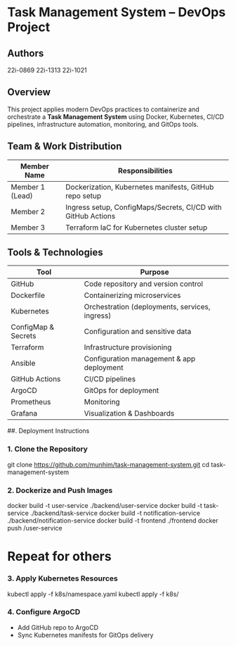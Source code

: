 
# Task Management System – DevOps Project

## Authors
22i-0869
22i-1313
22i-1021

## Overview

This project applies modern DevOps practices to containerize and orchestrate a **Task Management System** using Docker, Kubernetes, CI/CD pipelines, infrastructure automation, monitoring, and GitOps tools.

##  Team & Work Distribution

| Member Name     | Responsibilities                                             |
| --------------- | ------------------------------------------------------------ |
| Member 1 (Lead) | Dockerization, Kubernetes manifests, GitHub repo setup       |
| Member 2        | Ingress setup, ConfigMaps/Secrets, CI/CD with GitHub Actions |
| Member 3        | Terraform IaC for Kubernetes cluster setup                   |




##  Tools & Technologies

| Tool                | Purpose                                        |
| ------------------- | ---------------------------------------------- |
| GitHub              | Code repository and version control            |
| Dockerfile          | Containerizing microservices                   |
| Kubernetes          | Orchestration (deployments, services, ingress) |
| ConfigMap & Secrets | Configuration and sensitive data               |
| Terraform           | Infrastructure provisioning                    |
| Ansible             | Configuration management & app deployment      |
| GitHub Actions      | CI/CD pipelines                                |
| ArgoCD              | GitOps for deployment                          |
| Prometheus          | Monitoring                                     |
| Grafana             | Visualization & Dashboards                     |



##. Deployment Instructions

### 1. Clone the Repository


git clone https://github.com/munhim/task-management-system.git
cd task-management-system

### 2. Dockerize and Push Images


docker build -t user-service ./backend/user-service
docker build -t task-service ./backend/task-service
docker build -t notification-service ./backend/notification-service
docker build -t frontend ./frontend
docker push <your-dockerhub-username>/user-service
# Repeat for others


### 3. Apply Kubernetes Resources


kubectl apply -f k8s/namespace.yaml
kubectl apply -f k8s/

### 4. Configure ArgoCD

* Add GitHub repo to ArgoCD
* Sync Kubernetes manifests for GitOps delivery


